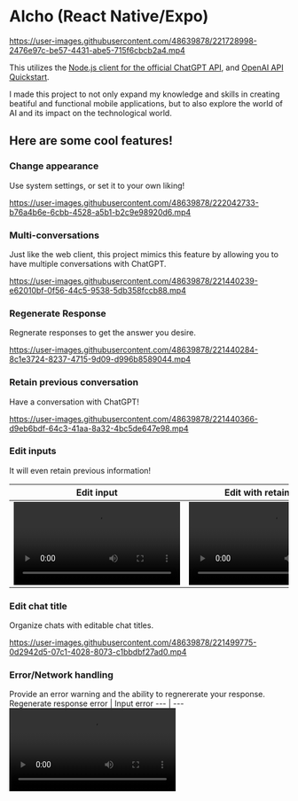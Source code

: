 # AIcho (React Native/Expo)


https://user-images.githubusercontent.com/48639878/221728998-2476e97c-be57-4431-abe5-715f6cbcb2a4.mp4


This utilizes the [Node.js client for the official ChatGPT API](https://github.com/transitive-bullshit/chatgpt-api), and [OpenAI API Quickstart](https://github.com/openai/openai-quickstart-node). 

I made this project to not only expand my knowledge and skills in creating beatiful and functional mobile applications, but to also explore the world of AI and its impact on the technological world.

## Here are some cool features!

### Change appearance

Use system settings, or set it to your own liking!


https://user-images.githubusercontent.com/48639878/222042733-b76a4b6e-6cbb-4528-a5b1-b2c9e98920d6.mp4


### Multi-conversations

Just like the web client, this project mimics this feature by allowing you to have multiple conversations with ChatGPT.

https://user-images.githubusercontent.com/48639878/221440239-e62010bf-0f56-44c5-9538-5db358fccb88.mp4


### Regenerate Response

Regnerate responses to get the answer you desire. 

https://user-images.githubusercontent.com/48639878/221440284-8c1e3724-8237-4715-9d09-d996b8589044.mp4


### Retain previous conversation

Have a conversation with ChatGPT!

https://user-images.githubusercontent.com/48639878/221440366-d9eb6bdf-64c3-41aa-8a32-4bc5de647e98.mp4


### Edit inputs

It will even retain previous information!

Edit input | Edit with retained info
--- | ---
<video src="https://user-images.githubusercontent.com/48639878/222878755-e5edbacd-1f64-4b28-b7fc-a21f4768b519.mp4"/> | <video src="https://user-images.githubusercontent.com/48639878/222878764-679e7c1e-cb23-4a0c-a2bf-052a39c6012f.mp4"/>


### Edit chat title

Organize chats with editable chat titles.

https://user-images.githubusercontent.com/48639878/221499775-0d2942d5-07c1-4028-8073-c1bbdbf27ad0.mp4


### Error/Network handling

Provide an error warning and the ability to regnererate your response.
Regenerate response error | Input error
--- | ---
<video src="https://user-images.githubusercontent.com/48639878/221440516-21b33696-12f8-4025-ac2f-9b3d4e3c8e31.mp4"/> | <video src="https://user-images.githubusercontent.com/48639878/221440579-3ff412b5-0e4d-40df-b726-bf63d0a0ca38.mp4"/>
